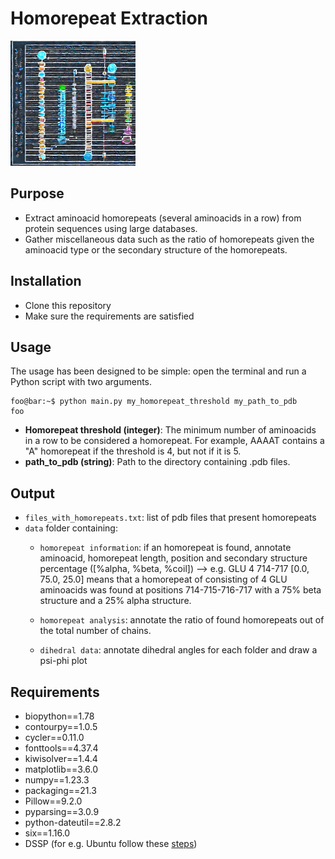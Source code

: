 # Homorepeat Extraction

<img src="homorepeats.jpeg" width="200" height="200" />


## Purpose
- Extract aminoacid homorepeats (several aminoacids in a row) from protein sequences using large databases. 
- Gather miscellaneous data such as the ratio of homorepeats given the aminoacid type or the secondary structure of the homorepeats. 

## Installation
- Clone this repository 
- Make sure the requirements are satisfied

## Usage

The usage has been designed to be simple: open the terminal and run a Python script with two arguments.


```console
foo@bar:~$ python main.py my_homorepeat_threshold my_path_to_pdb
foo
```

- **Homorepeat threshold (integer)**: The minimum number of aminoacids in a row to be considered a homorepeat. For example, AAAAT contains a "A" homorepeat if the threshold is 4, but not if it is 5.
- **path_to_pdb (string)**: Path to the directory containing .pdb files.


## Output

- `files_with_homorepeats.txt`: list of pdb files that present homorepeats 
- `data` folder containing:
	- `homorepeat information`: if an homorepeat is found, annotate aminoacid, homorepeat length, position and secondary structure percentage ([%alpha, %beta, %coil]) --> e.g. GLU 4 714-717 [0.0, 75.0, 25.0] means that a homorepeat of consisting of 4 GLU aminoacids was found at positions 714-715-716-717 with a 75% beta structure and a 25% alpha structure.
	
	- `homorepeat analysis`:  annotate the ratio of found homorepeats out of the total number of chains. 
	- `dihedral data`: annotate dihedral angles for each folder and draw a psi-phi plot


## Requirements
- biopython==1.78
- contourpy==1.0.5
- cycler==0.11.0
- fonttools==4.37.4
- kiwisolver==1.4.4
- matplotlib==3.6.0
- numpy==1.23.3
- packaging==21.3
- Pillow==9.2.0
- pyparsing==3.0.9
- python-dateutil==2.8.2
- six==1.16.0
- DSSP (for e.g. Ubuntu follow these [steps](https://zoomadmin.com/HowToInstall/UbuntuPackage/dssp))

